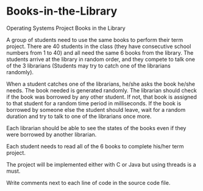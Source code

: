 # Books-in-the-Library

Operating Systems Project
Books in the Library

A group of students need to use the same books to perform their term project. There are 40 students in the class (they have consecutive school numbers from 1 to 40) and all need the same 6 books from the library. 
The students arrive at the library in random order, and they compete to talk one of the 3 librarians (Students may try to catch one of the librarians randomly).

When a student catches one of the librarians, he/she asks the book he/she needs. The book needed is generated randomly. 
The librarian should check if the book was borrowed by any other student. If not, that book is assigned to that student for a random time period in milliseconds. 
If the book is borrowed by someone else the student should leave, wait for a random duration and try to talk to one of the librarians once more.

Each librarian should be able to see the states of the books even if they were borrowed by another librarian.

Each student needs to read all of the 6 books to complete his/her term project.

The project will be implemented either with C or Java but using threads is a must.

Write comments next to each line of code in the source code file.
